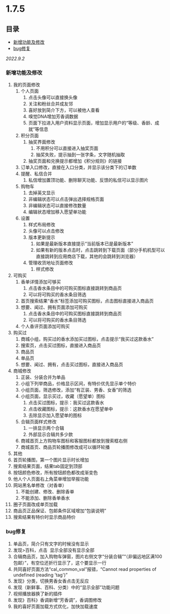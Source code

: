 # 1.7.5

## 目录

-   [新增功能及修改](#新增功能及修改)
-   [bug修复](#bug修复)

*2022.9.2*

### 新增功能及修改

1.  我的页面修改
    1.  个人页面
        1.  点击头像可以直接换头像
        2.  关注和粉丝合并成友邻
        3.  喜好放到简介下方，可以被他人查看
        4.  嗅觉DNA增加芳香调数据
        5.  页面下拉进入用户资料显示页面，增加显示用户的“等级、香龄、成就”等信息
    2.  积分页面
        1.  抽奖界面修改
            1.  不用积分可以直接进入抽奖页面
            2.  抽奖失败，提示抽到一张字条，文字随机抽取
        2.  抽奖页面和兑换提示都增加《积分规则》的链接
    3.  订单入口修改，直接在入口分类，并显示该分类下的订单数
    4.  提醒、私信合并
        1.  私信增加置顶功能、删除聊天功能、反馈的私信可以显示图片
    5.  购物车
        1.  去掉英文显示
        2.  非编辑状态可以点击弹出选择规格页面
        3.  非编辑状态可以直接修改数量
        4.  编辑状态增加移入愿望单功能
    6.  设置
        1.  样式布局修改
        2.  头像可以点击修改
        3.  版本更新提示
            1.  如果是最新版本直接提示“当前版本已是最新版本”
            2.  如果有新的版本点击时，点击跳转到下载页面（部分手机机型可以直接跳转到应用商店下载，其他的会跳转到浏览器）
        4.  管理收货地址页面修改
            1.  样式修改
2.  可购买
    1.  香单详情添加可够买
        1.  点击香水条目中的可购买图标直接跳转到商品页
        2.  可以将可购买的香水条目筛选
    2.  首页搜索结果“香水”标签添加可购买图标，点击图标直接进入商品页
    3.  想要、闻过、拥有页面添加可购买
        1.  点击香水条目中的可购买图标直接跳转到商品页
        2.  可以将可购买的香水条目筛选
    4.  个人香评页面添加可购买
3.  购买过
    1.  商城小组，购买过的香水添加买过图标，点击提示“我买过这款香水”
    2.  搜索页，点击买过图标，直接进入商品页
    3.  商品页
    4.  单品页
    5.  想要、闻过、拥有，点击买过图标，直接进入商品页
4.  商城修改
    1.  正装、分装合并为单品
    2.  小组下列举商品，价格显示区间，有特价优先显示单个特价
    3.  小组页面，筛选修改，添加“有正装、男香、女香”的筛选
    4.  小组页面，显示买过，收藏（愿望单）图标
        1.  点击买过图标，提示：我买过这款香水
        2.  点击收藏图标，提示：这款香水在愿望单中
        3.  去除显示加入愿望单的图标
    5.  合辑页面样式修改
        1.  一排显示两个合辑
        2.  外部显示合辑共多少款
    6.  商城首页上方购物车图标和客服图标都放到搜索框右侧
    7.  商城首页、商品页轮播图修改成可以循环轮播
5.  其他
6.  首页轮播图，第一个图片显示时长增加
7.  搜索结果页面，结果tab固定到顶部
8.  按钮颜色修改，所有按钮颜色都改成渐变色
9.  他人个人页面右上角菜单增加举报功能
10. 网站黑名单修改（对香单）
    1.  不能创建、修改、删除香单
    2.  不能添加、删除香单香水
11. 圈子页面改成单页加载
12. 商品页正品保证、包邮条件区域增加“包装说明”
13. 搜索结果有特价时显示商品特价

### bug修复

1.  单品页，简介只有文字的时候没有显示
2.  发现>百科，点击  显示全部没有显示全部
3.  合辑商品页，加入购物车弹窗，图片右侧文字“分装合辑”“（非偏远地区满100包邮）”，有空位还折行显示了，这个要显示一行
4.  共同喜好页面方法“cal\_common\_val”报错，“Cannot read properties of undefined (reading 'tag')”
5.  发现》分类，切换男香女香点击无反应
6.  发现（新鲜事、百科、分类）中的“显示全部”功能问题
7.  视频播放器换了新的插件
8.  发现》百科》香调新增“芳香调”，香调图修改
9.  我的喜好页面加载方式优化，加快加载速度
